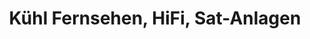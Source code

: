 ---
title: "Kühl Fernsehen, HiFi, Sat-Anlagen"
url: /busdorf/kuehl-fernsehen-hifi-sat-anlagen/
shop: Elektronik
---